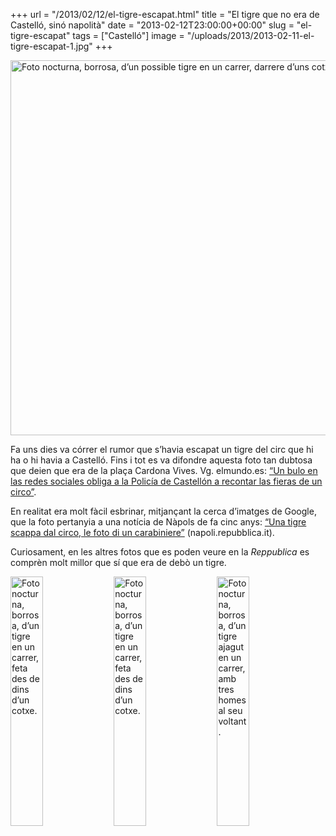 +++
url = "/2013/02/12/el-tigre-escapat.html"
title = "El tigre que no era de Castelló, sinó napolità"
date = "2013-02-12T23:00:00+00:00"
slug = "el-tigre-escapat"
tags = ["Castelló"]
image = "/uploads/2013/2013-02-11-el-tigre-escapat-1.jpg"
+++

<img src="/uploads/2013/2013-02-11-el-tigre-escapat-1.jpg" alt="Foto nocturna, borrosa, d’un possible tigre en un carrer, darrere d’uns cotxes aparcats." width="600">

Fa uns dies va córrer el rumor que s’havia escapat un tigre del circ que hi ha o hi havia a Castelló. Fins i tot es va difondre aquesta foto tan dubtosa que deien que era de la plaça Cardona Vives. Vg. elmundo.es: [“Un bulo en las redes sociales obliga a la Policía de Castellón a recontar las fieras de un circo”](http://www.elmundo.es/elmundo/2013/02/05/castellon/1360068454.html).

En realitat era molt fàcil esbrinar, mitjançant la cerca d’imatges de Google, que la foto pertanyia a una notícia de Nàpols de fa cinc anys: [“Una tigre scappa dal circo, le foto di un carabiniere”](https://web.archive.org/web/20081110054122/http://napoli.repubblica.it:80/multimedia/home/3603561/1) (napoli.repubblica.it).

Curiosament, en les altres fotos que es poden veure en la *Reppublica* es comprèn molt millor que sí que era de debò un tigre.

<a href="/uploads/2013/2013-02-11-el-tigre-escapat-2.jpg"><img src="/uploads/2013/2013-02-11-el-tigre-escapat-2.jpg" alt="Foto nocturna, borrosa, d’un tigre en un carrer, feta des de dins d’un cotxe." style="display: inline; width: 32%;"></a>
<a href="/uploads/2013/2013-02-11-el-tigre-escapat-3.jpg"><img src="/uploads/2013/2013-02-11-el-tigre-escapat-3.jpg" alt="Foto nocturna, borrosa, d’un tigre en un carrer, feta des de dins d’un cotxe." style="display: inline; width: 32%;"></a>
<a href="/uploads/2013/2013-02-11-el-tigre-escapat-4.jpg"><img src="/uploads/2013/2013-02-11-el-tigre-escapat-4.jpg" alt="Foto nocturna, borrosa, d’un tigre ajagut en un carrer, amb tres homes al seu voltant." style="display: inline; width: 32%;"></a>